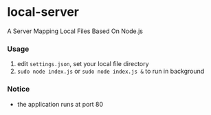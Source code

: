 # local-server
A Server Mapping Local Files Based On Node.js

### Usage

1. edit `settings.json`, set your local file directory
2. `sudo node index.js` or `sudo node index.js &` to run in background

### Notice

- the application runs at port 80
